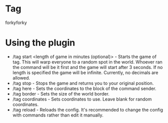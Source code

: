 # Tag
forkyforky
 

# Using the plugin
* /tag start <length of game in minutes (optional)> - Starts the game of tag. This will warp everyone to a random spot in the world. Whoever ran the command will be it first and the game will start after 3 seconds. If no length is specified the game will be infinite. Currently, no decimals are allowed.
* /tag stop - Stops the game and returns you to your original position.
* /tag here - Sets the coordinates to the block of the command sender.
* /tag border <size> - Sets the size of the world border.
* /tag coordinates <x> <z> - Sets coordinates to use. Leave blank for random coordinates.
* /tag reload - Reloads the config. It's recommended to change the config with commands rather than edit it manually.
